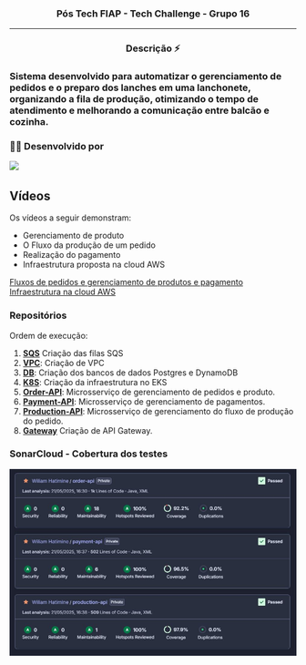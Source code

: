 <h3 align="center">Pós Tech FIAP - Tech Challenge - Grupo 16</h3>
<hr>

<h3 align="center">Descrição ⚡</h3>

<h3>Sistema desenvolvido para automatizar o gerenciamento de pedidos e o preparo dos lanches em uma lanchonete, organizando a fila de produção, otimizando o tempo de atendimento e melhorando a comunicação entre balcão e cozinha.<h3>

### 👨‍💼 Desenvolvido por


![](https://img.shields.io/badge/RM358148-Wiliam%20Hatimine-blue)


##  Vídeos

Os vídeos a seguir demonstram:
- Gerenciamento de produto
- O Fluxo da produção de um pedido
- Realização do pagamento
- Infraestrutura proposta na cloud AWS

[Fluxos de pedidos e gerenciamento de produtos e pagamento](https://youtu.be/aIOe3dQ67GI)
<br />
[Infraestrutura na cloud AWS](https://youtu.be/AsnitJU_k7Y)

### Repositórios

Ordem de execução: 
1. **[SQS](https://github.com/postech-architecture-group16/sqs-queue)** Criação das filas SQS
2. **[VPC](https://github.com/postech-architecture-group16/vpc)**: Criação de VPC
3. **[DB](https://github.com/postech-architecture-group16/postgres)**: Criação dos bancos de dados Postgres e DynamoDB
4. **[K8S](https://github.com/postech-architecture-group16/k8s)**: Criação da infraestrutura no EKS
5. **[Order-API](https://github.com/postech-architecture-group16/order-api)**: Microsserviço de gerenciamento de pedidos e produto.
6. **[Payment-API](https://github.com/postech-architecture-group16/payment-api)**: Microsserviço de gerenciamento de pagamentos.
7. **[Production-API](https://github.com/postech-architecture-group16/production-api)**: Microsserviço de gerenciamento do fluxo de produção do pedido.
8. **[Gateway](https://github.com/postech-architecture-group16/api-gateway)** Criação de API Gateway. 

### SonarCloud - Cobertura dos testes

![Sonar_1](./assets/sonar.jpg)